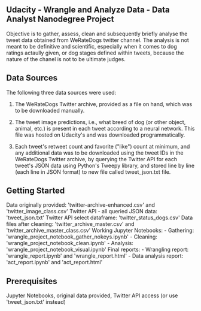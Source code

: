 Udacity - Wrangle and Analyze Data - Data Analyst Nanodegree Project
--------------------------------------------------------------------

Objective is to gather, assess, clean and subsequently briefly analyse
the tweet data obtained from WeRateDogs twitter channel. The analysis is
not meant to be definitive and scientific, especially when it comes to
dog ratings actaully given, or dog stages defined within tweets, because
the nature of the chanel is not to be ultimate judges.

Data Sources
------------

The following three data sources were used:

1.  The WeRateDogs Twitter archive, provided as a file on hand, which
    was to be downloaded manually.

2.  The tweet image predictions, i.e., what breed of dog (or other
    object, animal, etc.) is present in each tweet according to a neural
    network. This file was hosted on Udacity's and was downloaded
    programmatically.

3.  Each tweet's retweet count and favorite ("like") count at minimum,
    and any additional data was to be downloaded using the tweet IDs in
    the WeRateDogs Twitter archive, by querying the Twitter API for each
    tweet's JSON data using Python's Tweepy library, and stored line by
    line (each line in JSON format) to new file called tweet\_json.txt
    file.

Getting Started
---------------

Data originally provided: 'twitter-archive-enhanced.csv' and
'twitter\_image\_class.csv' Twitter API - all queried JSON data:
'tweet\_json.txt' Twitter API select dataframe:
'twitter\_status\_dogs.csv' Data files after cleaning:
'twitter\_archive\_master.csv' and 'twitter\_archive\_master\_class.csv'
Working Jupyter Notebooks: - Gathering:
'wrangle\_project\_notebook\_gather\_nokeys.ipynb' - Cleaning:
'wrangle\_project\_notebook\_clean.ipynb' - Analysis:
'wrangle\_project\_notebook\_visual.ipynb' Final reports: - Wrangling
report: 'wrangle\_report.ipynb' and 'wrangle\_report.html' - Data
analysis report: 'act\_report.ipynb' and 'act\_report.html'

Prerequisites
-------------

Jupyter Notebooks, original data provided, Twitter API access (or use
'tweet\_json.txt' instead)
